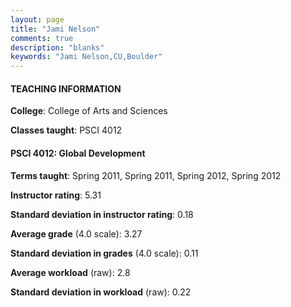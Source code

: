 ```yaml
---
layout: page
title: "Jami Nelson" 
comments: true
description: "blanks"
keywords: "Jami Nelson,CU,Boulder"
---
```

<head>
<script src="https://ajax.googleapis.com/ajax/libs/jquery/2.1.3/jquery.min.js"></script>
<script src="https://dl.dropboxusercontent.com/s/pc42nxpaw1ea4o9/highcharts.js?dl=0"></script>
<!-- <script src="../assets/js/highcharts.js"></script> -->
<style type="text/css">@font-face {
	font-family: "Bebas Neue";
	src: url(https://www.filehosting.org/file/details/544349/BebasNeue Regular.otf) format("opentype");
	}
	h1.Bebas { 
		font-family: "Bebas Neue", Verdana, Tahoma;
	}
</style>
</head>
	   
#### TEACHING INFORMATION

**College**: College of Arts and Sciences

**Classes taught**: PSCI 4012

#### PSCI 4012: Global Development

**Terms taught**: Spring 2011, Spring 2011, Spring 2012, Spring 2012

**Instructor rating**: 5.31

**Standard deviation in instructor rating**: 0.18

**Average grade** (4.0 scale): 3.27

**Standard deviation in grades** (4.0 scale): 0.11

**Average workload** (raw): 2.8

**Standard deviation in workload** (raw): 0.22

